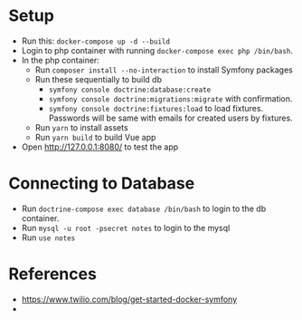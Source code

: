 # Setup
 * Run this: `docker-compose up -d --build`
 * Login to php container with running `docker-compose exec php /bin/bash`.
 * In the php container:
   * Run `composer install --no-interaction` to install Symfony packages
   * Run these sequentially to build db
     * `symfony console doctrine:database:create`
     * `symfony console doctrine:migrations:migrate` with confirmation.
     * `symfony console doctrine:fixtures:load` to load fixtures. Passwords will be same with emails for created users by fixtures.
   * Run `yarn` to install assets
   * Run `yarn build` to build Vue app
 * Open http://127.0.0.1:8080/ to test the app

# Connecting to Database
 * Run `doctrine-compose exec database /bin/bash` to login to the db container.
 * Run `mysql -u root -psecret notes` to login to the mysql
 * Run `use notes`

# References
 * https://www.twilio.com/blog/get-started-docker-symfony
 * 